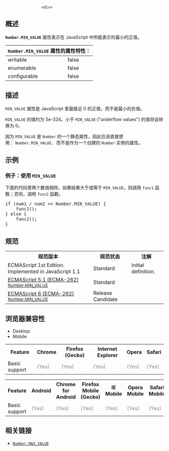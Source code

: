 
                
                  
                    <div>
 <section class="Quick_links" id="Quick_Links"><!-- --></section></div>
<h2 id="Summary" name="Summary">&#x6982;&#x8FF0;</h2>
<p><code><strong>Number.MIN_VALUE</strong></code> &#x5C5E;&#x6027;&#x8868;&#x793A;&#x5728; JavaScript &#x4E2D;&#x6240;&#x80FD;&#x8868;&#x793A;&#x7684;&#x6700;&#x5C0F;&#x7684;&#x6B63;&#x503C;&#x3002;</p>
<p></p><table class="standard-table"> 
  <thead> 
    <tr> 
      <th class="header" colspan="2"><code>Number.MIN_VALUE</code> &#x5C5E;&#x6027;&#x7684;&#x5C5E;&#x6027;&#x7279;&#x6027;&#xFF1A;</th> 
    </tr> 
  </thead> 
  <tbody> 
    <tr> 
      <td>writable</td> 
      <td>false</td> 
    </tr> 
    <tr> 
      <td>enumerable</td> 
      <td>false</td> 
    </tr> 
    <tr> 
      <td>configurable</td> 
      <td>false</td> 
    </tr> 
  </tbody> 
</table><p></p>
<h2 id="Description" name="Description">&#x63CF;&#x8FF0;</h2>
<p><code>MIN_VALUE</code>&#xA0;&#x5C5E;&#x6027;&#x662F; JavaScript &#x91CC;&#x6700;&#x63A5;&#x8FD1; 0 &#x7684;&#x6B63;&#x503C;&#xFF0C;&#x800C;&#x4E0D;&#x662F;&#x6700;&#x5C0F;&#x7684;&#x8D1F;&#x503C;&#x3002;</p>
<p><code>MIN_VALUE</code> &#x7684;&#x503C;&#x7EA6;&#x4E3A; 5e-324&#x3002;&#x5C0F;&#x4E8E;&#xA0;<code>MIN_VALUE</code> (&quot;underflow values&quot;) &#x7684;&#x503C;&#x5C06;&#x4F1A;&#x8F6C;&#x6362;&#x4E3A; 0&#x3002;</p>
<p>&#x56E0;&#x4E3A;&#xA0;<code>MIN_VALUE</code> &#x662F;&#xA0;<code>Number</code>&#xA0;&#x7684;&#x4E00;&#x4E2A;&#x9759;&#x6001;&#x5C5E;&#x6027;&#xFF0C;&#x56E0;&#x6B64;&#x5E94;&#x8BE5;&#x76F4;&#x63A5;&#x4F7F;&#x7528;&#xFF1A;&#xA0;<code>Number.MIN_VALUE&#xFF0C;</code>&#xA0;&#x800C;&#x4E0D;&#x662F;&#x4F5C;&#x4E3A;&#x4E00;&#x4E2A;&#x521B;&#x5EFA;&#x7684;&#xA0;<code>Number</code> &#x5B9E;&#x4F8B;&#x7684;&#x5C5E;&#x6027;&#x3002;</p>
<h2 id="Examples" name="Examples">&#x793A;&#x4F8B;</h2>
<h3 id="Example:_Using_MIN_VALUE" name="Example:_Using_MIN_VALUE">&#x4F8B;&#x5B50;&#xFF1A;&#x4F7F;&#x7528;&#xA0;<code>MIN_VALUE</code></h3>
<p>&#x4E0B;&#x9762;&#x7684;&#x4EE3;&#x7801;&#x91CC;&#x4E24;&#x4E2A;&#x6570;&#x503C;&#x76F8;&#x9664;&#x3002;&#x5982;&#x679C;&#x7ED3;&#x679C;&#x5927;&#x4E8E;&#x6216;&#x7B49;&#x4E8E;&#xA0;<code>MIN_VALUE</code>&#xFF0C;&#x5219;&#x8C03;&#x7528;&#xA0;<code>func1</code> &#x51FD;&#x6570;&#xFF1B;&#x5426;&#x5219;&#xFF0C;&#x8C03;&#x7528;&#xA0;<code>func2</code>&#xA0;&#x51FD;&#x6570;&#x3002;</p>
<pre class="brush:js">if (num1 / num2 &gt;= Number.MIN_VALUE) {
    func1();
} else {
    func2();
}</pre>
<h2 id=".E8.A7.84.E8.8C.83">&#x89C4;&#x8303;</h2>
<table class="standard-table">
 <tbody>
  <tr>
   <th scope="col">&#x89C4;&#x8303;&#x7248;&#x672C;</th>
   <th scope="col">&#x89C4;&#x8303;&#x72B6;&#x6001;</th>
   <th scope="col">&#x6CE8;&#x89E3;</th>
  </tr>
  <tr>
   <td>ECMAScript 1st Edition. Implemented in JavaScript 1.1</td>
   <td>Standard</td>
   <td>Initial definition.</td>
  </tr>
  <tr>
   <td><a class="external" href="http://www.ecma-international.org/ecma-262/5.1/#sec-15.7.3.3" hreflang="en" lang="en">ECMAScript 5.1 (ECMA-262)<br><small lang="zh-CN">Number.MIN_VALUE</small></a></td>
   <td><span class="spec-Standard">Standard</span></td>
   <td>&#xA0;</td>
  </tr>
  <tr>
   <td><a class="external" href="http://people.mozilla.org/~jorendorff/es6-draft.html#sec-number.min_value" hreflang="en" lang="en">ECMAScript 6 (ECMA-262)<br><small lang="zh-CN">Number.MIN_VALUE</small></a></td>
   <td><span class="spec-RC">Release Candidate</span></td>
   <td>&#xA0;</td>
  </tr>
 </tbody>
</table>
<h2 id=".E6.B5.8F.E8.A7.88.E5.99.A8.E5.85.BC.E5.AE.B9.E6.80.A7">&#x6D4F;&#x89C8;&#x5668;&#x517C;&#x5BB9;&#x6027;</h2>
<p></p><div class="htab"> 
    <a id="AutoCompatibilityTable" name="AutoCompatibilityTable"></a> 
    <ul> 
        <li class="selected"><a>Desktop</a></li> 
        <li><a>Mobile</a></li> 
    </ul> 
</div><p></p>
<div id="compat-desktop">
 <table class="compat-table">
  <tbody>
   <tr>
    <th>Feature</th>
    <th>Chrome</th>
    <th>Firefox (Gecko)</th>
    <th>Internet Explorer</th>
    <th>Opera</th>
    <th>Safari</th>
   </tr>
   <tr>
    <td>Basic support</td>
    <td><span style="color: #888;" title="Please update this with the earliest version of support.">(Yes)</span></td>
    <td><span style="color: #888;" title="Please update this with the earliest version of support.">(Yes)</span></td>
    <td><span style="color: #888;" title="Please update this with the earliest version of support.">(Yes)</span></td>
    <td><span style="color: #888;" title="Please update this with the earliest version of support.">(Yes)</span></td>
    <td><span style="color: #888;" title="Please update this with the earliest version of support.">(Yes)</span></td>
   </tr>
  </tbody>
 </table>
</div>
<div id="compat-mobile">
 <table class="compat-table">
  <tbody>
   <tr>
    <th>Feature</th>
    <th>Android</th>
    <th>Chrome for Android</th>
    <th>Firefox Mobile (Gecko)</th>
    <th>IE Mobile</th>
    <th>Opera Mobile</th>
    <th>Safari Mobile</th>
   </tr>
   <tr>
    <td>Basic support</td>
    <td><span style="color: #888;" title="Please update this with the earliest version of support.">(Yes)</span></td>
    <td><span style="color: #888;" title="Please update this with the earliest version of support.">(Yes)</span></td>
    <td><span style="color: #888;" title="Please update this with the earliest version of support.">(Yes)</span></td>
    <td><span style="color: #888;" title="Please update this with the earliest version of support.">(Yes)</span></td>
    <td><span style="color: #888;" title="Please update this with the earliest version of support.">(Yes)</span></td>
    <td><span style="color: #888;" title="Please update this with the earliest version of support.">(Yes)</span></td>
   </tr>
  </tbody>
 </table>
</div>
<h2 id="See_also" name="See_also">&#x76F8;&#x5173;&#x94FE;&#x63A5;</h2>
<ul>
 <li><a href="/zh-CN/docs/Web/JavaScript/Reference/Global_Objects/Number/MAX_VALUE" title="Number.MAX_VALUE &#x5C5E;&#x6027;&#x8868;&#x793A;&#x5728; JavaScript &#x91CC;&#x6240;&#x80FD;&#x8868;&#x793A;&#x7684;&#x6700;&#x5927;&#x6570;&#x503C;&#x3002;"><code>Number.MAX_VALUE</code></a></li>
</ul>
                  
                
              